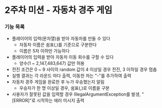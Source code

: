 # 2주차 미션 - 자동차 경주 게임
### 기능 목록
  - 플레이어의 입력(문자열)을 받아 자동차를 만들 수 있다
    - 자동차 이름은 쉼표(,)를 기준으로 구분한다
    - 이름은 5자 이하만 가능하다
  - 플레이어의 입력을 받아 자동차 이동 회수를 구할 수 있다
    - 양수(1 ~ 2,147,483,647) 값만 허용
  - 전진 조건은 0 ~ 9 사이의 random 값이 4 이상일 경우 전진, 3 이하일 경우 멈춤
  - 실행 결과는 각 라운드 마다 출력, 이동한 차는 "-"를 추가하여 출력
  - 자동차 경주 게임을 완료한 후 누가 우승했는지 알림
    - 우승자가 한 명 이상일 경우, 쉼표(,)로 이름을 구분
  - 사용자가 잘못된 값을 입력할 경우 IllegalArgumentException를 발생, "[ERROR]"로 시작하는 에러 미시지 출력